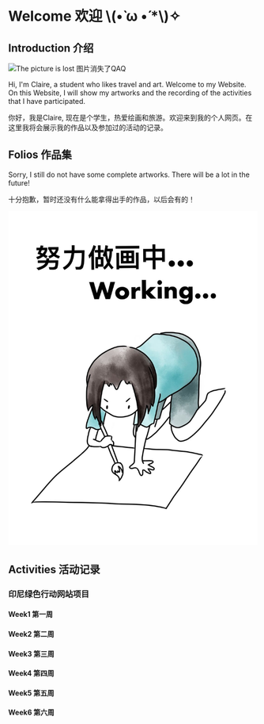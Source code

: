 <h1>Welcome 欢迎 \(•̀ ω •́ *\)✧</h1>
<h2>Introduction 介绍</h2>
<img src="自画像1.jpg" alt="The picture is lost 图片消失了QAQ"></img>
<p>Hi, I'm Claire, a student who likes travel and art. Welcome to my Website. On this Website, I will show my artworks and the recording of the activities that I have participated.</p>
<p>你好，我是Claire, 现在是个学生，热爱绘画和旅游。欢迎来到我的个人网页。在这里我将会展示我的作品以及参加过的活动的记录。</p>
<h2>Folios 作品集</h2>
<p>Sorry, I still do not have some complete artworks. There will be a lot in the future!</p>
<p>十分抱歉，暂时还没有什么能拿得出手的作品，以后会有的！</p>
<img src="正在画.jpg" alt="The picture is lost 图片消失了QAQ"></img>
<h2>Activities 活动记录</h2>
<h3>印尼绿色行动网站项目</h3>
<h4>Week1 第一周</h4>
<p></p>
<h4>Week2 第二周</h4>
<p></p>
<h4>Week3 第三周</h4>
<p></p>
<h4>Week4 第四周</h4>
<p></p>
<h4>Week5 第五周</h4>
<p></p>
<h4>Week6 第六周</h4>
<p></p>
